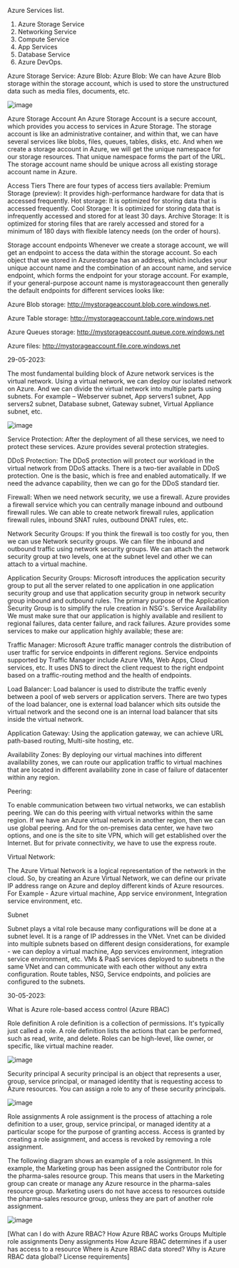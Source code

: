 Azure Services list.
1.	Azure Storage Service
2.	Networking Service
3.	Compute Service
4.	App Services
5.	Database Service
6.	Azure DevOps.

Azure Storage Service:
 Azure Blob:
 Azure Blob: We can have Azure Blob storage within the storage account, which is used to store the unstructured data such as media files, documents, etc.


![image](https://github.com/krishnamsdpl/latest-info/assets/30367367/4dab1f3d-0d16-499f-b72f-e23c190cbf48)



Azure Storage Account
An Azure Storage Account is a secure account, which provides you access to services in Azure Storage. 
The storage account is like an administrative container, and within that, 
we can have several services like blobs, files, queues, tables, disks, etc. And when we create a storage account in Azure, we will get the unique namespace for our storage resources. That unique namespace forms the part of the URL. The storage account name should be unique across all existing storage account name in Azure.


Access Tiers
There are four types of access tiers available:
Premium Storage (preview): 
It provides high-performance hardware for data that is accessed frequently.
Hot storage: It is optimized for storing data that is accessed frequently.
Cool Storage: It is optimized for storing data that is infrequently accessed and stored for at least 30 days.
Archive Storage: It is optimized for storing files that are rarely accessed and stored for a minimum of 180 days with flexible latency needs (on the order of hours). 

Storage account endpoints
Whenever we create a storage account, we will get an endpoint to access the data within the storage account. So each object that we stored in Azurestorage has an address, which includes your unique account name and the combination of an account name, and service endpoint, which forms the endpoint for your storage account.
For example, if your general-purpose account name is mystorageaccount then generally the default endpoints for different services looks like:

Azure Blob storage: http://mystorageaccount.blob.core.windows.net.

Azure Table storage: http://mystorageaccount.table.core.windows.net

Azure Queues storage: http://mystorageaccount.queue.core.windows.net

Azure files: http://mystorageaccount.file.core.windows.net


29-05-2023:

The most fundamental building block of Azure network services is the virtual network. Using a virtual network, we can deploy our isolated network on Azure. And we can divide the virtual network into multiple parts using subnets. 
For example –
Webserver subnet, 
App servers1 subnet, 
App servers2 subnet, 
Database subnet, 
Gateway subnet, 
Virtual Appliance subnet, etc.


![image](https://github.com/krishnamsdpl/latest-info/assets/30367367/d81717a9-d81f-41a6-b53f-75db2bc8dffe)


Service Protection: After the deployment of all these services, we need to protect these services. Azure provides several protection strategies.

DDoS Protection: The DDoS protection will protect our workload in the virtual network from DDoS attacks. There is a two-tier available in DDoS protection. One is the basic, which is free and enabled automatically. If we need the advance capability, then we can go for the DDoS standard tier.

Firewall: When we need network security, we use a firewall. Azure provides a firewall service which you can centrally manage inbound and outbound firewall rules. 
We can able to create network firewall rules, application firewall rules, inbound SNAT rules, outbound DNAT rules, etc.

Network Security Groups: If you think the firewall is too costly for you, then we can use Network security groups. We can filer the inbound and outbound traffic using network security groups. We can attach the network security group at two levels, one at the subnet level and other we can attach to a virtual machine.

Application Security Groups: Microsoft introduces the application security group to put all the server related to one application in one application security group and use that application security group in network security group inbound and outbound rules. The primary purpose of the Application Security Group is to simplify the rule creation in NSG's.
Service Availability We must make sure that our application is highly available and resilient to regional failures, data center failure, and rack failures. Azure provides some services to make our application highly available; these are:

Traffic Manager: Microsoft Azure traffic manager controls the distribution of user traffic for service endpoints in different regions. 
Service endpoints supported by Traffic Manager include Azure VMs, Web Apps, Cloud services, etc.
It uses DNS to direct the client request to the right endpoint based on a traffic-routing method and the health of endpoints.

Load Balancer: Load balancer is used to distribute the traffic evenly between a pool of web servers or application servers. 
There are two types of the load balancer, one is external load balancer which sits outside the virtual network and the second one is an internal load balancer that sits inside the virtual network.

Application Gateway: Using the application gateway, we can achieve URL path-based routing, Multi-site hosting, etc.

Availability Zones: By deploying our virtual machines into different availability zones, 
we can route our application traffic to virtual machines that are located in different availability zone in case of failure of datacenter within any region.

Peering: 

To enable communication between two virtual networks, we can establish peering. 
We can do this peering with virtual networks within the same region. If we have an Azure virtual network in another region,
then we can use global peering. And for the on-premises data center, we have two options, and one is the site to site VPN, 
which will get established over the Internet. But for private connectivity, we have to use the express route.

Virtual Network:

The Azure Virtual Network is a logical representation of the network in the cloud. So, by creating an Azure Virtual Network, we can define our private IP address range on Azure and deploy different kinds of Azure resources. For Example - Azure virtual machine, App service environment, Integration service environment, etc.

Subnet

Subnet plays a vital role because many configurations will be done at a subnet level. It is a range of IP addresses in the VNet. 
Vnet can be divided into multiple subnets based on different design considerations, 
for example - we can deploy a virtual machine, App services environment, integration service environment, etc. 
VMs & PaaS services deployed to subnets n the same VNet and can communicate with each other without any extra configuration.
Route tables, NSG, Service endpoints, and policies are configured to the subnets.

30-05-2023:

What is Azure role-based access control (Azure RBAC)

Role definition
A role definition is a collection of permissions. It's typically just called a role. A role definition lists the actions that can be performed, such as read, write, and delete. Roles can be high-level, like owner, or specific, like virtual machine reader.

![image](https://github.com/krishnamsdpl/latest-info/assets/30367367/f7471353-e3c1-46ff-8969-bfb1766be682)


Security principal
A security principal is an object that represents a user, group, service principal, or managed identity that is requesting access to Azure resources. You can assign a role to any of these security principals.

![image](https://github.com/krishnamsdpl/latest-info/assets/30367367/d42d07c8-f262-45ee-baaa-b3e91fea18c6)



Role assignments
A role assignment is the process of attaching a role definition to a user, group, service principal, or managed identity at a particular scope for the purpose of granting access. Access is granted by creating a role assignment, and access is revoked by removing a role assignment.

The following diagram shows an example of a role assignment. In this example, the Marketing group has been assigned the Contributor role for the pharma-sales resource group. This means that users in the Marketing group can create or manage any Azure resource in the pharma-sales resource group. Marketing users do not have access to resources outside the pharma-sales resource group, unless they are part of another role assignment.

![image](https://github.com/krishnamsdpl/latest-info/assets/30367367/a1f4ac6c-cf83-4512-9cac-ce3242a8b8d1)

[What can I do with Azure RBAC?
How Azure RBAC works
Groups
Multiple role assignments
Deny assignments
How Azure RBAC determines if a user has access to a resource
Where is Azure RBAC data stored?
Why is Azure RBAC data global?
License requirements]


